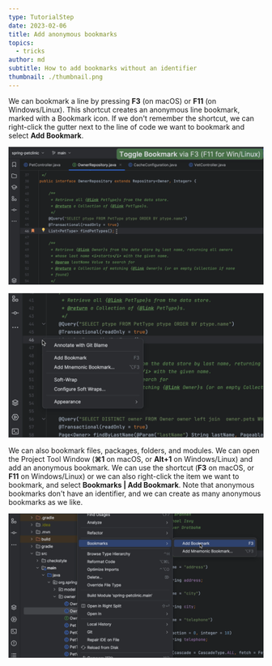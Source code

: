 ```yaml
---
type: TutorialStep
date: 2023-02-06
title: Add anonymous bookmarks
topics:
  - tricks
author: md
subtitle: How to add bookmarks without an identifier
thumbnail: ./thumbnail.png
---
```


We can bookmark a line by pressing **F3** (on macOS) or **F11** (on Windows/Linux). This shortcut creates an anonymous line bookmark, marked with a Bookmark icon. If we don't remember the shortcut, we can right-click the gutter next to the line of code we want to bookmark and select **Add Bookmark**.

![Anonymous Bookmark](anonymous-bookmark.png)

![Add bookmark from the gutter](gutter-menu.png)

We can also bookmark files, packages, folders, and modules. We can open the Project Tool Window (**⌘1** on macOS, or **Alt+1** on Windows/Linux) and add an anonymous bookmark. We can use the shortcut (**F3** on macOS, or **F11** on Windows/Linux) or we can also right-click the item we want to bookmark, and select **Bookmarks | Add Bookmark**. Note that anonymous bookmarks don't have an identifier, and we can create as many anonymous bookmarks as we like.

![Bookmark project item](bookmark-project-item.png)
